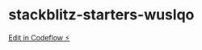 # stackblitz-starters-wuslqo

[Edit in Codeflow ⚡️](https://stackblitz.com/~/github.com/vedamanikanta2023/stackblitz-starters-wuslqo)